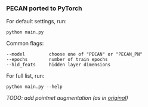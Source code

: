 ### PECAN ported to PyTorch

For default settings, run: 
```
python main.py
```

Common flags:
```
--model         choose one of "PECAN" or "PECAN_PN"
--epochs        number of train epochs
--hid_feats     hidden layer dimensions
```

For full list, run:
```
python main.py --help
```


*TODO: add pointnet augmentation (as in [original](https://github.com/charlesq34/pointnet/blob/master/provider.py))*
